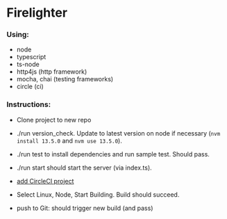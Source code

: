 # Firelighter

### Using: 
- node
- typescript
- ts-node
- http4js (http framework)
- mocha, chai (testing frameworks)
- circle (ci)

### Instructions: 
- Clone project to new repo
- ./run version_check. Update to latest version on node if necessary (`nvm install 13.5.0` and `nvm use 13.5.0`). 
- ./run test to install dependencies and run sample test. Should pass.
- ./run start should start the server (via index.ts).

- [add CircleCI project](https://circleci.com/add-projects/gh/isabelcooper)
- Select Linux, Node, Start Building. Build should succeed.
- push to Git: should trigger new build (and pass)
